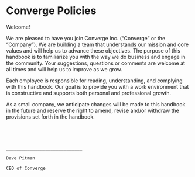 # Converge Policies

Welcome!

We are pleased to have you join Converge Inc. (“Converge” or the “Company”).  We are building a team that understands our mission and core values and will help us to advance these objectives.  The purpose of this handbook is to familiarize you with the way we do business and engage in the community.  Your suggestions, questions or comments are welcome at all times and will help us to improve as we grow.

Each employee is responsible for reading, understanding, and complying with this handbook.  Our goal is to provide you with a work environment that is constructive and supports both personal and professional growth.  

As a small company, we anticipate changes will be made to this handbook in the future and reserve the right to amend, revise and/or withdraw the provisions set forth in the handbook.   

```




_____________________________

Dave Pitman

CEO of Converge
```
